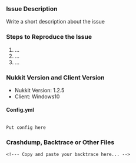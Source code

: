 ### Issue Description

Write a short description about the issue

### Steps to Reproduce the Issue
<!--- Help us to find the problem by adding steps to reproduce the issue -->
1. ...
2. ...
3. ...


### Nukkit Version and Client Version
<!--- Use the 'version' command in Nukkit -->
* Nukkit Version: 1.2.5
* Client: Windows10

#### Config.yml
```

Put config here

```
### Crashdump, Backtrace or Other Files
<!--- Please use gist or anything else and add links here -->
```
<!--- Copy and paste your backtrace here... -->
```
